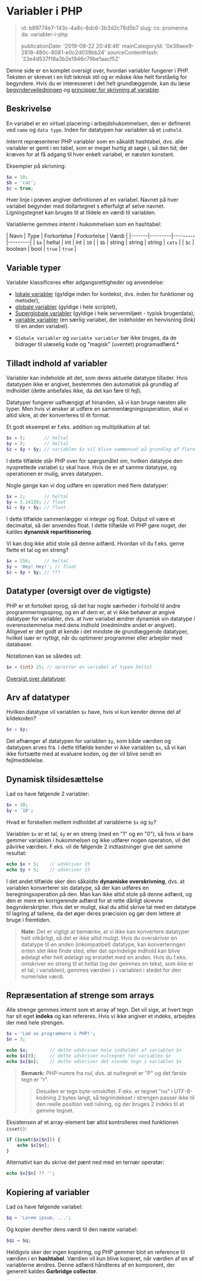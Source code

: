 Variabler i PHP
===============

> id: b89774e7-143c-4a8c-8dc6-3b3d2c78d5b7
> slug:
> 	cs: promenna
> 	da: variabler-i-php
> 
> publicationDate: '2019-08-22 20:48:46'
> mainCategoryId: '0e39aee9-2818-480c-8081-e0c2d039bb24'
> sourceContentHash: '23e4d537f18a3b2e1946c79be1aacf52'

Denne side er en komplet oversigt over, hvordan variabler fungerer i PHP. Teksten er skrevet i en lidt teknisk stil og er måske ikke helt forståelig for begyndere. Hvis du er interesseret i det helt grundlæggende, kan du læse <a href="/første-script">begyndervejledningen</a> og <a href="/principper-for-første-script">principper for skrivning af variabler</a>.

Beskrivelse
-----

En variabel er en virtuel placering i arbejdshukommelsen, den er defineret ved `name` og `data type`. Inden for datatypen har variablen så et `indhold`.

Internt repræsenterer PHP variabler som en såkaldt hashtabel, dvs. alle variabler er gemt i en tabel, som er meget hurtig at søge i, så den tid, der kræves for at få adgang til hver enkelt variabel, er *næsten* konstant.

Eksempler på skrivning:

```php
$a = 10;
$b = 'cat';
$c = true;
```

Hver linje i prøven angiver definitionen af en variabel. Navnet på hver variabel begynder med dollartegnet `$` efterfulgt af selve navnet. Ligningstegnet kan bruges til at tildele en værdi til variablen.

Variablerne gemmes internt i hukommelsen som en hashtabel:

| Navn | Type | Forkortelse | Forkortelse | Værdi |
|-------|---------|---------|---------|
| `$a` | heltal | int | int | `10` |
| `$b` | string | string | string | `cats` |
| `$c` | boolean | bool | `true` | `true` |

Variable typer
---------------

Variabler klassificeres efter adgangsrettigheder og anvendelse:

- <a href="/local-variable">lokale variabler</a> (gyldige inden for kontekst, dvs. inden for funktioner og metoder),
- <a href="/global-variabel">globale variabler</a> (gyldige i hele scriptet),
- <a href="/superglobal-variabel">Superglobale variabler</a> (gyldige i hele servermiljøet - typisk brugerdata),
- <a href="/promenna-variabel">variable variabler</a> (en særlig variabel, der indeholder en henvisning (link) til en anden variabel).

* `Globale variabler` og `variable variabler` bør ikke bruges, da de bidrager til ulæselig kode og "magisk" (uventet) programadfærd.*

Tilladt indhold af variabler
--------------------------

Variabler kan indeholde alt det, som deres aktuelle datatype tillader. Hvis datatypen ikke er angivet, bestemmes den automatisk på grundlag af indholdet (dette anbefales ikke, da det kan føre til fejl).

Datatyper fungerer uafhængigt af hinanden, så vi kan bruge næsten alle typer. Men hvis vi ønsker at udføre en sammenlægningsoperation, skal vi altid sikre, at der konverteres til ét format.

Et godt eksempel er f.eks. addition og multiplikation af tal:

```php
$x = 5;       // heltal
$y = 3;       // heltal
$z = $y + $y; // variablen $z vil blive sammensat på grundlag af flere variabler
```

I dette tilfælde står PHP over for spørgsmålet om, hvilken datatype den nyoprettede variabel `$z` skal have. Hvis de er af samme datatype, og operationen er mulig, arves datatypen.

Nogle gange kan vi dog udføre en operation med flere datatyper:

```php
$x = 1;       // heltal
$y = 3.14159; // float
$z = $y + $y; // float
```

I dette tilfælde sammenlægger vi integer og float. Output vil være et decimaltal, så der anvendes float. I dette tilfælde vil PHP gøre noget, der kaldes **dynamisk repartitionering**.

Vi kan dog ikke altid stole på denne adfærd. Hvordan vil du f.eks. gerne flette et tal og en streng?

```php
$x = 256;     // heltal
$y = 'Hey! Hey!'; // float
$z = $y + $y; // ???
```

Datatyper (oversigt over de vigtigste)
--------------------------------------

PHP er et fortolket sprog, så det har nogle særheder i forhold til andre programmeringssprog, og en af dem er, at vi ikke behøver at angive datatyper for variabler, dvs. at hver variabel ændrer dynamisk sin datatype i overensstemmelse med dens indhold (medmindre andet er angivet). Alligevel er det godt at kende i det mindste de grundlæggende datatyper, hvilket især er nyttigt, når du optimerer programmer eller arbejder med databaser.

Notationen kan se således ud:

```php
$x = (int) 25; // opretter en variabel af typen heltal
```

<a href="/datove-typy">Oversigt over datatyper</a>.

Arv af datatyper
-----------------------

Hvilken datatype vil variablen `$x` have, hvis vi kun kender denne del af kildekoden?

```php
$x = $y;
```

Det afhænger af datatypen for variablen `$y`, som både værdien og datatypen arves fra. I dette tilfælde kender vi ikke variablen `$x`, så vi kan ikke fortsætte med at evaluere koden, og der vil blive sendt en fejlmeddelelse.

Dynamisk tilsidesættelse
---------------------

Lad os have følgende 2 variabler:

```php
$x = 10;
$y = '10';
```

Hvad er forskellen mellem indholdet af variablerne `$x` og `$y`?

Variablen `$x` er et tal, `$y` er en streng (med en "1" og en "0"), så hvis vi bare gemmer variablen i hukommelsen og ikke udfører nogen operation, vil det påvirke værdien. F.eks. vil de følgende 2 indtastninger give det samme resultat:

```php
echo $x + 5;	// udskriver 15
echo $y + 5;	// udskriver 15
```

I det andet tilfælde sker den såkaldte **dynamiske overskrivning**, dvs. at variablen konverterer sin datatype, så der kan udføres en beregningsoperation på den. Man kan ikke altid stole på denne adfærd, og den er mere en korrigerende adfærd for at rette dårligt skrevne begynderskripter. Hvis det er muligt, skal du altid skrive tal med en datatype til lagring af tallene, da det øger deres præcision og gør dem lettere at bruge i fremtiden.

> **Note:** Det er vigtigt at bemærke, at vi ikke kan konvertere datatyper helt vilkårligt, så det er ikke altid muligt. Hvis du overskriver en datatype til en anden (inkompatibel) datatype, kan konverteringen enten slet ikke finde sted, eller det oprindelige indhold kan blive ødelagt eller helt ødelagt og erstattet med en anden. Hvis du f.eks. omskriver en streng til et heltal (og der gemmes en tekst, som ikke er et tal, i variablen), gemmes værdien `1` i variablen i stedet for den numeriske værdi.

Repræsentation af strenge som arrays
------------------------------

Alle strenge gemmes internt som et array af tegn. Det vil sige, at hvert tegn har sit eget **indeks** og kan refereres. Hvis vi ikke angiver et indeks, arbejdes der med hele strengen.

```php
$x = 'Lad os programmere i PHP!';
$n = 3;

echo $x;		// dette udskriver hele indholdet af variablen $x
echo $x[0];		// dette udskriver nultegnet for variablen $x
echo $x[$n];	// dette udskriver det niende tegn i variablen $x
```

> **Bemærk:** PHP-numre fra nul, dvs. at nultegnet er "P" og det første tegn er "r".
>
> > Desuden er tegn byte-omskiftet. F.eks. er tegnet "no" i UTF-8-kodning 2 bytes langt, så tegnindekset i strengen passer ikke til den reelle position ved rulning, og der bruges 2 indeks til at gemme tegnet.

Eksistensen af et array-element bør altid kontrolleres med funktionen `isset()`:

```php
if (isset($x[$n])) {
    echo $x[$n];
}
```

Alternativt kan du skrive det pænt ned med en ternær operatør:

```php
echo $x[$n] ?? '';
```

Kopiering af variabler
---------------------

Lad os have følgende variabel:

```php
$q = 'Lorem ipsum, ...';
```

Og kopier derefter dens værdi til den næste variabel:

```php
$qi = $q;
```

Heldigvis sker der ingen kopiering, og PHP gemmer blot en reference til værdien i en **hashtabel**. Værdien vil kun blive kopieret, når værdien af en af variablerne ændres. Denne adfærd håndteres af en komponent, der generelt kaldes **Garbridge collector**.
